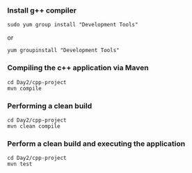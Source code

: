 ### Install g++ compiler
```
sudo yum group install "Development Tools"
```
or
```
yum groupinstall "Development Tools"
```

### Compiling the c++ application via Maven
```
cd Day2/cpp-project
mvn compile
```

### Performing a clean build
```
cd Day2/cpp-project
mvn clean compile
```

### Perform a clean build and executing the application
```
cd Day2/cpp-project
mvn test
```
